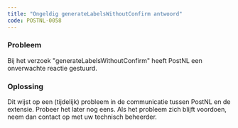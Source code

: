 ```yaml
---
title: "Ongeldig generateLabelsWithoutConfirm antwoord"
code: POSTNL-0058
---
```


<div class="columnLayout single" data-layout="single">
<div class="cell normal" data-type="normal">
<div class="innerCell">
<p><h3>Probleem</h3></p>
<p>Bij het verzoek "generateLabelsWithoutConfirm" heeft PostNL een onverwachte reactie gestuurd.</p>
<p><h3>Oplossing</h3></p>
<p>Dit wijst op een (tijdelijk) probleem in de communicatie tussen PostNL en de extensie. Probeer het later nog eens. Als het probleem zich blijft voordoen, neem dan contact op met uw technisch beheerder.</p>
<p></p></div>
</div>
</div>